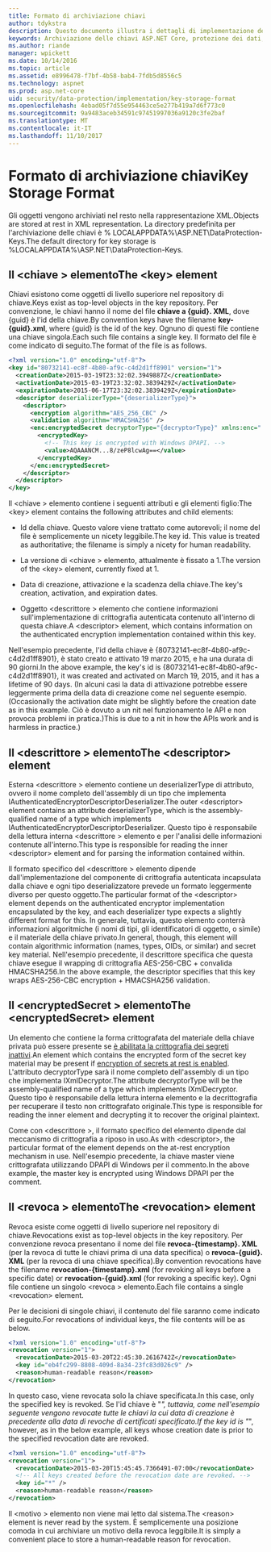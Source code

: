 ```yaml
---
title: Formato di archiviazione chiavi
author: tdykstra
description: Questo documento illustra i dettagli di implementazione del formato di archiviazione chiavi di protezione di dati ASP.NET Core.
keywords: Archiviazione delle chiavi ASP.NET Core, protezione dei dati,
ms.author: riande
manager: wpickett
ms.date: 10/14/2016
ms.topic: article
ms.assetid: e8996478-f7bf-4b58-bab4-7fdb5d8556c5
ms.technology: aspnet
ms.prod: asp.net-core
uid: security/data-protection/implementation/key-storage-format
ms.openlocfilehash: 4ebad05f7d55e954463ce5e277b419a7d6f773c0
ms.sourcegitcommit: 9a9483aceb34591c97451997036a9120c3fe2baf
ms.translationtype: MT
ms.contentlocale: it-IT
ms.lasthandoff: 11/10/2017
---
```

# <a name="key-storage-format"></a><span data-ttu-id="8e3bb-104">Formato di archiviazione chiavi</span><span class="sxs-lookup"><span data-stu-id="8e3bb-104">Key Storage Format</span></span>

<a name="data-protection-implementation-key-storage-format"></a>

<span data-ttu-id="8e3bb-105">Gli oggetti vengono archiviati nel resto nella rappresentazione XML.</span><span class="sxs-lookup"><span data-stu-id="8e3bb-105">Objects are stored at rest in XML representation.</span></span> <span data-ttu-id="8e3bb-106">La directory predefinita per l'archiviazione delle chiavi è % LOCALAPPDATA%\ASP.NET\DataProtection-Keys\.</span><span class="sxs-lookup"><span data-stu-id="8e3bb-106">The default directory for key storage is %LOCALAPPDATA%\ASP.NET\DataProtection-Keys\.</span></span>

## <a name="the-key-element"></a><span data-ttu-id="8e3bb-107">Il \<chiave > elemento</span><span class="sxs-lookup"><span data-stu-id="8e3bb-107">The \<key> element</span></span>

<span data-ttu-id="8e3bb-108">Chiavi esistono come oggetti di livello superiore nel repository di chiave.</span><span class="sxs-lookup"><span data-stu-id="8e3bb-108">Keys exist as top-level objects in the key repository.</span></span> <span data-ttu-id="8e3bb-109">Per convenzione, le chiavi hanno il nome del file **chiave a {guid}. XML**, dove {guid} è l'id della chiave.</span><span class="sxs-lookup"><span data-stu-id="8e3bb-109">By convention keys have the filename **key-{guid}.xml**, where {guid} is the id of the key.</span></span> <span data-ttu-id="8e3bb-110">Ognuno di questi file contiene una chiave singola.</span><span class="sxs-lookup"><span data-stu-id="8e3bb-110">Each such file contains a single key.</span></span> <span data-ttu-id="8e3bb-111">Il formato del file è come indicato di seguito.</span><span class="sxs-lookup"><span data-stu-id="8e3bb-111">The format of the file is as follows.</span></span>

```xml
<?xml version="1.0" encoding="utf-8"?>
<key id="80732141-ec8f-4b80-af9c-c4d2d1ff8901" version="1">
  <creationDate>2015-03-19T23:32:02.3949887Z</creationDate>
  <activationDate>2015-03-19T23:32:02.3839429Z</activationDate>
  <expirationDate>2015-06-17T23:32:02.3839429Z</expirationDate>
  <descriptor deserializerType="{deserializerType}">
    <descriptor>
      <encryption algorithm="AES_256_CBC" />
      <validation algorithm="HMACSHA256" />
      <enc:encryptedSecret decryptorType="{decryptorType}" xmlns:enc="...">
        <encryptedKey>
          <!-- This key is encrypted with Windows DPAPI. -->
          <value>AQAAANCM...8/zeP8lcwAg==</value>
        </encryptedKey>
      </enc:encryptedSecret>
    </descriptor>
  </descriptor>
</key>
```

<span data-ttu-id="8e3bb-112">Il \<chiave > elemento contiene i seguenti attributi e gli elementi figlio:</span><span class="sxs-lookup"><span data-stu-id="8e3bb-112">The \<key> element contains the following attributes and child elements:</span></span>

* <span data-ttu-id="8e3bb-113">Id della chiave. Questo valore viene trattato come autorevoli; il nome del file è semplicemente un nicety leggibile.</span><span class="sxs-lookup"><span data-stu-id="8e3bb-113">The key id. This value is treated as authoritative; the filename is simply a nicety for human readability.</span></span>

* <span data-ttu-id="8e3bb-114">La versione di \<chiave > elemento, attualmente è fissato a 1.</span><span class="sxs-lookup"><span data-stu-id="8e3bb-114">The version of the \<key> element, currently fixed at 1.</span></span>

* <span data-ttu-id="8e3bb-115">Data di creazione, attivazione e la scadenza della chiave.</span><span class="sxs-lookup"><span data-stu-id="8e3bb-115">The key's creation, activation, and expiration dates.</span></span>

* <span data-ttu-id="8e3bb-116">Oggetto \<descrittore > elemento che contiene informazioni sull'implementazione di crittografia autenticata contenuto all'interno di questa chiave.</span><span class="sxs-lookup"><span data-stu-id="8e3bb-116">A \<descriptor> element, which contains information on the authenticated encryption implementation contained within this key.</span></span>

<span data-ttu-id="8e3bb-117">Nell'esempio precedente, l'id della chiave è {80732141-ec8f-4b80-af9c-c4d2d1ff8901}, è stato creato e attivato 19 marzo 2015, e ha una durata di 90 giorni.</span><span class="sxs-lookup"><span data-stu-id="8e3bb-117">In the above example, the key's id is {80732141-ec8f-4b80-af9c-c4d2d1ff8901}, it was created and activated on March 19, 2015, and it has a lifetime of 90 days.</span></span> <span data-ttu-id="8e3bb-118">(In alcuni casi la data di attivazione potrebbe essere leggermente prima della data di creazione come nel seguente esempio.</span><span class="sxs-lookup"><span data-stu-id="8e3bb-118">(Occasionally the activation date might be slightly before the creation date as in this example.</span></span> <span data-ttu-id="8e3bb-119">Ciò è dovuto a un nit nel funzionamento le API e non provoca problemi in pratica.)</span><span class="sxs-lookup"><span data-stu-id="8e3bb-119">This is due to a nit in how the APIs work and is harmless in practice.)</span></span>

## <a name="the-descriptor-element"></a><span data-ttu-id="8e3bb-120">Il \<descrittore > elemento</span><span class="sxs-lookup"><span data-stu-id="8e3bb-120">The \<descriptor> element</span></span>

<span data-ttu-id="8e3bb-121">Esterna \<descrittore > elemento contiene un deserializerType di attributo, ovvero il nome completo dell'assembly di un tipo che implementa IAuthenticatedEncryptorDescriptorDeserializer.</span><span class="sxs-lookup"><span data-stu-id="8e3bb-121">The outer \<descriptor> element contains an attribute deserializerType, which is the assembly-qualified name of a type which implements IAuthenticatedEncryptorDescriptorDeserializer.</span></span> <span data-ttu-id="8e3bb-122">Questo tipo è responsabile della lettura interna \<descrittore > elemento e per l'analisi delle informazioni contenute all'interno.</span><span class="sxs-lookup"><span data-stu-id="8e3bb-122">This type is responsible for reading the inner \<descriptor> element and for parsing the information contained within.</span></span>

<span data-ttu-id="8e3bb-123">Il formato specifico del \<descrittore > elemento dipende dall'implementazione del componente di crittografia autenticata incapsulata dalla chiave e ogni tipo deserializzatore prevede un formato leggermente diverso per questo oggetto.</span><span class="sxs-lookup"><span data-stu-id="8e3bb-123">The particular format of the \<descriptor> element depends on the authenticated encryptor implementation encapsulated by the key, and each deserializer type expects a slightly different format for this.</span></span> <span data-ttu-id="8e3bb-124">In generale, tuttavia, questo elemento conterrà informazioni algoritmiche (i nomi di tipi, gli identificatori di oggetto, o simile) e il materiale della chiave privato.</span><span class="sxs-lookup"><span data-stu-id="8e3bb-124">In general, though, this element will contain algorithmic information (names, types, OIDs, or similar) and secret key material.</span></span> <span data-ttu-id="8e3bb-125">Nell'esempio precedente, il descrittore specifica che questa chiave esegue il wrapping di crittografia AES-256-CBC + convalida HMACSHA256.</span><span class="sxs-lookup"><span data-stu-id="8e3bb-125">In the above example, the descriptor specifies that this key wraps AES-256-CBC encryption + HMACSHA256 validation.</span></span>

## <a name="the-encryptedsecret-element"></a><span data-ttu-id="8e3bb-126">Il \<encryptedSecret > elemento</span><span class="sxs-lookup"><span data-stu-id="8e3bb-126">The \<encryptedSecret> element</span></span>

<span data-ttu-id="8e3bb-127">Un <encryptedSecret> elemento che contiene la forma crittografata del materiale della chiave privata può essere presente se [è abilitata la crittografia dei segreti inattivi](key-encryption-at-rest.md#data-protection-implementation-key-encryption-at-rest).</span><span class="sxs-lookup"><span data-stu-id="8e3bb-127">An <encryptedSecret> element which contains the encrypted form of the secret key material may be present if [encryption of secrets at rest is enabled](key-encryption-at-rest.md#data-protection-implementation-key-encryption-at-rest).</span></span> <span data-ttu-id="8e3bb-128">L'attributo decryptorType sarà il nome completo dell'assembly di un tipo che implementa IXmlDecryptor.</span><span class="sxs-lookup"><span data-stu-id="8e3bb-128">The attribute decryptorType will be the assembly-qualified name of a type which implements IXmlDecryptor.</span></span> <span data-ttu-id="8e3bb-129">Questo tipo è responsabile della lettura interna <encryptedKey> elemento e la decrittografia per recuperare il testo non crittografato originale.</span><span class="sxs-lookup"><span data-stu-id="8e3bb-129">This type is responsible for reading the inner <encryptedKey> element and decrypting it to recover the original plaintext.</span></span>

<span data-ttu-id="8e3bb-130">Come con \<descrittore >, il formato specifico del <encryptedSecret> elemento dipende dal meccanismo di crittografia a riposo in uso.</span><span class="sxs-lookup"><span data-stu-id="8e3bb-130">As with \<descriptor>, the particular format of the <encryptedSecret> element depends on the at-rest encryption mechanism in use.</span></span> <span data-ttu-id="8e3bb-131">Nell'esempio precedente, la chiave master viene crittografata utilizzando DPAPI di Windows per il commento.</span><span class="sxs-lookup"><span data-stu-id="8e3bb-131">In the above example, the master key is encrypted using Windows DPAPI per the comment.</span></span>

## <a name="the-revocation-element"></a><span data-ttu-id="8e3bb-132">Il \<revoca > elemento</span><span class="sxs-lookup"><span data-stu-id="8e3bb-132">The \<revocation> element</span></span>

<span data-ttu-id="8e3bb-133">Revoca esiste come oggetti di livello superiore nel repository di chiave.</span><span class="sxs-lookup"><span data-stu-id="8e3bb-133">Revocations exist as top-level objects in the key repository.</span></span> <span data-ttu-id="8e3bb-134">Per convenzione revoca presentano il nome del file **revoca-{timestamp}. XML** (per la revoca di tutte le chiavi prima di una data specifica) o **revoca-{guid}. XML** (per la revoca di una chiave specifica).</span><span class="sxs-lookup"><span data-stu-id="8e3bb-134">By convention revocations have the filename **revocation-{timestamp}.xml** (for revoking all keys before a specific date) or **revocation-{guid}.xml** (for revoking a specific key).</span></span> <span data-ttu-id="8e3bb-135">Ogni file contiene un singolo \<revoca > elemento.</span><span class="sxs-lookup"><span data-stu-id="8e3bb-135">Each file contains a single \<revocation> element.</span></span>

<span data-ttu-id="8e3bb-136">Per le decisioni di singole chiavi, il contenuto del file saranno come indicato di seguito.</span><span class="sxs-lookup"><span data-stu-id="8e3bb-136">For revocations of individual keys, the file contents will be as below.</span></span>

```xml
<?xml version="1.0" encoding="utf-8"?>
<revocation version="1">
  <revocationDate>2015-03-20T22:45:30.2616742Z</revocationDate>
  <key id="eb4fc299-8808-409d-8a34-23fc83d026c9" />
  <reason>human-readable reason</reason>
</revocation>
```

<span data-ttu-id="8e3bb-137">In questo caso, viene revocata solo la chiave specificata.</span><span class="sxs-lookup"><span data-stu-id="8e3bb-137">In this case, only the specified key is revoked.</span></span> <span data-ttu-id="8e3bb-138">Se l'id chiave è "*", tuttavia, come nell'esempio seguente vengono revocate tutte le chiavi la cui data di creazione è precedente alla data di revoche di certificati specificato.</span><span class="sxs-lookup"><span data-stu-id="8e3bb-138">If the key id is "*", however, as in the below example, all keys whose creation date is prior to the specified revocation date are revoked.</span></span>

```xml
<?xml version="1.0" encoding="utf-8"?>
<revocation version="1">
  <revocationDate>2015-03-20T15:45:45.7366491-07:00</revocationDate>
  <!-- All keys created before the revocation date are revoked. -->
  <key id="*" />
  <reason>human-readable reason</reason>
</revocation>
```

<span data-ttu-id="8e3bb-139">Il \<motivo > elemento non viene mai letto dal sistema.</span><span class="sxs-lookup"><span data-stu-id="8e3bb-139">The \<reason> element is never read by the system.</span></span> <span data-ttu-id="8e3bb-140">È semplicemente una posizione comoda in cui archiviare un motivo della revoca leggibile.</span><span class="sxs-lookup"><span data-stu-id="8e3bb-140">It is simply a convenient place to store a human-readable reason for revocation.</span></span>
